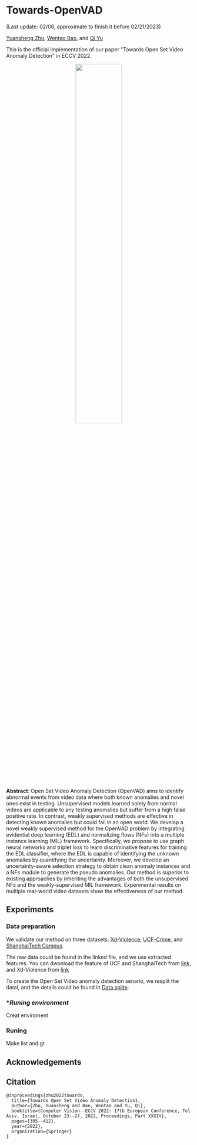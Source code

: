# Towards-OpenVAD

(Last update: 02/06, approximate to finish it before 02/21/2023)

[Yuansheng Zhu](https://sites.google.com/view/yuz128/home), [Wentao Bao](https://cogito2012.github.io/homepage/), and [Qi Yu](https://cogito2012.github.io/homepage/)

This is the official implementation of our paper "Towards Open Set Video Anomaly Detection" in ECCV 2022.


<p align="center">
  <img src="https://github.com/YUZ128pitt/Towards-OpenVAD/files/9181464/framework2.pdf" width=50% height=50%>
</p>

**Abstract**: Open Set Video Anomaly Detection (OpenVAD) aims to identify abnormal events from video data where both known anomalies and novel ones exist in testing. Unsupervised models learned solely from normal videos are applicable to any testing anomalies but suffer from a high false positive rate. In contrast, weakly supervised methods are effective in detecting known anomalies but could fail in an open world. We develop a novel weakly supervised method for the OpenVAD problem by integrating evidential deep learning (EDL) and normalizing flows (NFs) into a multiple instance learning (MIL) framework. Specifically, we propose to use graph neural networks and triplet loss to learn discriminative features for training the EDL classifier, where the EDL is capable of identifying the unknown anomalies by quantifying the uncertainty. Moreover, we develop an uncertainty-aware selection strategy to obtain clean anomaly instances and a NFs module to generate the pseudo anomalies. Our method is superior to existing approaches by inheriting the advantages of both the unsupervised NFs and the weakly-supervised MIL framework. Experimental results on multiple real-world video datasets show the effectiveness of our method.

## Experiments
### **Data preparation**
We validate our method on three datasets: [Xd-Violence](https://roc-ng.github.io/XD-Violence/), [UCF-Crime](https://github.com/WaqasSultani/AnomalyDetectionCVPR2018), and [ShanghaiTech Campus](https://roc-ng.github.io/XD-Violence/). 

The raw data could be found in the linked file, and we use extracted features. You can dwonload the feature of UCF and ShanghaiTech from [link](https://github.com/tianyu0207/RTFM), and Xd-Violence from [link]()

To create the Open Set Video anomaly detection senario, we resplit the datal, and the details could be found in [Data splite](https://www.dropbox.com/sh/tc095p4s0l827vi/AABPzvLLIcRUuZ47AtQi3ESaa?dl=0).

### **Runing environment*
Creat enviroment

### **Runing**
Make list and gt


## Acknowledgements


## Citation
```
@inproceedings{zhu2022towards,
  title={Towards Open Set Video Anomaly Detection},
  author={Zhu, Yuansheng and Bao, Wentao and Yu, Qi},
  booktitle={Computer Vision--ECCV 2022: 17th European Conference, Tel Aviv, Israel, October 23--27, 2022, Proceedings, Part XXXIV},
  pages={395--412},
  year={2022},
  organization={Springer}
}
```


